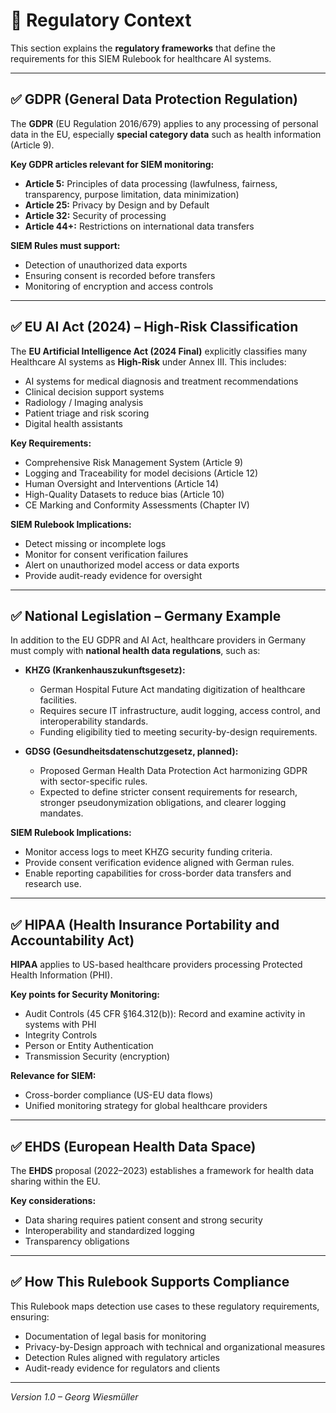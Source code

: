 # 📌 Regulatory Context

This section explains the **regulatory frameworks** that define the requirements for this SIEM Rulebook for healthcare AI systems.

---

## ✅ GDPR (General Data Protection Regulation)

The **GDPR** (EU Regulation 2016/679) applies to any processing of personal data in the EU, especially **special category data** such as health information (Article 9).

**Key GDPR articles relevant for SIEM monitoring:**
- **Article 5:** Principles of data processing (lawfulness, fairness, transparency, purpose limitation, data minimization)
- **Article 25:** Privacy by Design and by Default
- **Article 32:** Security of processing
- **Article 44+:** Restrictions on international data transfers

**SIEM Rules must support:**
- Detection of unauthorized data exports
- Ensuring consent is recorded before transfers
- Monitoring of encryption and access controls

---

## ✅ EU AI Act (2024) – High-Risk Classification

The **EU Artificial Intelligence Act (2024 Final)** explicitly classifies many Healthcare AI systems as **High-Risk** under Annex III. This includes:

- AI systems for medical diagnosis and treatment recommendations
- Clinical decision support systems
- Radiology / Imaging analysis
- Patient triage and risk scoring
- Digital health assistants

**Key Requirements:**
- Comprehensive Risk Management System (Article 9)
- Logging and Traceability for model decisions (Article 12)
- Human Oversight and Interventions (Article 14)
- High-Quality Datasets to reduce bias (Article 10)
- CE Marking and Conformity Assessments (Chapter IV)

**SIEM Rulebook Implications:**
- Detect missing or incomplete logs
- Monitor for consent verification failures
- Alert on unauthorized model access or data exports
- Provide audit-ready evidence for oversight

---

## ✅ National Legislation – Germany Example

In addition to the EU GDPR and AI Act, healthcare providers in Germany must comply with **national health data regulations**, such as:

- **KHZG (Krankenhauszukunftsgesetz):**
  - German Hospital Future Act mandating digitization of healthcare facilities.
  - Requires secure IT infrastructure, audit logging, access control, and interoperability standards.
  - Funding eligibility tied to meeting security-by-design requirements.

- **GDSG (Gesundheitsdatenschutzgesetz, planned):**
  - Proposed German Health Data Protection Act harmonizing GDPR with sector-specific rules.
  - Expected to define stricter consent requirements for research, stronger pseudonymization obligations, and clearer logging mandates.

**SIEM Rulebook Implications:**
- Monitor access logs to meet KHZG security funding criteria.
- Provide consent verification evidence aligned with German rules.
- Enable reporting capabilities for cross-border data transfers and research use.

---

## ✅ HIPAA (Health Insurance Portability and Accountability Act)

**HIPAA** applies to US-based healthcare providers processing Protected Health Information (PHI).

**Key points for Security Monitoring:**
- Audit Controls (45 CFR §164.312(b)): Record and examine activity in systems with PHI
- Integrity Controls
- Person or Entity Authentication
- Transmission Security (encryption)

**Relevance for SIEM:**
- Cross-border compliance (US-EU data flows)
- Unified monitoring strategy for global healthcare providers

---

## ✅ EHDS (European Health Data Space)

The **EHDS** proposal (2022–2023) establishes a framework for health data sharing within the EU.

**Key considerations:**
- Data sharing requires patient consent and strong security
- Interoperability and standardized logging
- Transparency obligations

---

## ✅ How This Rulebook Supports Compliance

This Rulebook maps detection use cases to these regulatory requirements, ensuring:

- Documentation of legal basis for monitoring
- Privacy-by-Design approach with technical and organizational measures
- Detection Rules aligned with regulatory articles
- Audit-ready evidence for regulators and clients

---

*Version 1.0 – Georg Wiesmüller*

